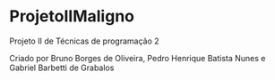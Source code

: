 # ProjetoIIMaligno

Projeto II de Técnicas de programação 2

Criado por Bruno Borges de Oliveira, Pedro Henrique Batista Nunes e Gabriel Barbetti de Grabalos
